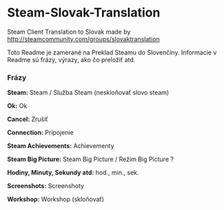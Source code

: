 # Steam-Slovak-Translation
Steam Client Translation to Slovak made by http://steamcommunity.com/groups/slovaktranslation

Toto Readme je zamerané na Preklad Steamu do Slovenčiny. Informacie v Readme sú frázy, výrazy, ako čo preložiť atd.

### Frázy
**Steam:** Steam / Služba Steam (neskloňovať slovo steam)

**Ok:** Ok

**Cancel:** Zrušiť

**Connection:** Pripojenie

**Steam Achievements:** Achievementy

**Steam Big Picture:** Steam Big Picture / Režim Big Picture ?

**Hodiny, Minuty, Sekundy atd:** hod., min., sek.

**Screenshots:** Screenshoty

**Workshop:** Workshop (skloňovať)
